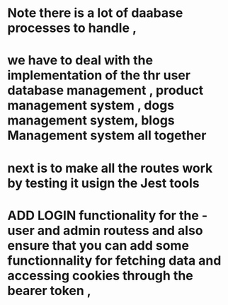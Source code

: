  # Note there is a lot of daabase processes to handle , 

# we have to deal with the implementation of the thr user database management , product management system  , dogs management system, blogs  Management system all together 


 # next is to make all the  routes work by testing it usign the  Jest tools 


 #  ADD LOGIN functionality for the - user and admin routess and also ensure that you can add some functionnality for fetching data  and accessing cookies through the bearer token , <!-- the ablove have already been specified in the middleware folder where you can find most of the routes auth and admin auth middlewares funcitons , to use them all you have to do is import  them and then use them as middlewre  -->



